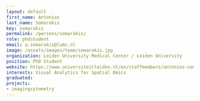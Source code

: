 ```yaml
---
layout: default
first_name: Antonios
last_name: Somarakis
key: somarakis
permalink: /persons/somarakis/
role: phdstudent
email: a.somarakis@lumc.nl
image: /assets/images/team/somarakis.jpg
organization: Leiden University Medical Center / Leiden University
position: PhD Student
website: https://www.universiteitleiden.nl/en/staffmembers/antonios-somarakis
interests: Visual Analytics for Spatial Omics
graduated:
projects:
- imagingcytometry
---
```


